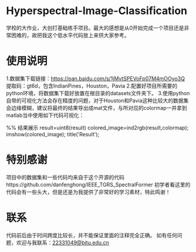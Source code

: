 # Hyperspectral-Image-Classification
学校的大作业，大创打基础练手项目。最大的感想是从0开始完成一个项目还是非常困难的，故把我这个低水平代码放上来供大家参考。
# 使用说明
1.数据集下载链接：https://pan.baidu.com/s/1jMvtSPEVoFp07M4mOOyo3Q 提取码：gt6d，包含IndianPines，Houston，Pavia
2.配置好项目所需要的python环境，将数据集下载好放置在根目录的datasets文件夹下。
3.使用python自带的可视化方法会存在精度的问题，对于Houston和Pavia这种比较大的数据集会边缘模糊，建议将最终的结果导出成mat文件，与所对应的colormap一并拿到matlab当中使用如下代码可视化：

%%  结果展示
result=uint8(result)
colored_image=ind2rgb(result,colormap);
imshow(colored_image);
title('Result');

# 特别感谢
项目中的数据集和一些代码均来自于这个开源的代码https://github.com/danfenghong/IEEE_TGRS_SpectralFormer
初学者看这里的代码会有一些头大，但是还是为我提供了非常好的学习素材，特此鸣谢！

# 联系
代码前后由于时间跨度比较长，并不能保证里面的注释完全正确。
如有任何问题，欢迎与我联系：22331049@bjtu.edu.cn
